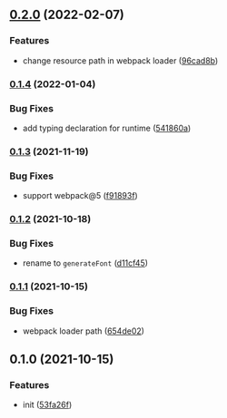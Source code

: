 ## [0.2.0](https://github.com/CyanSalt/font-cloak/compare/v0.1.4...v0.2.0) (2022-02-07)


### Features

* change resource path in webpack loader ([96cad8b](https://github.com/CyanSalt/font-cloak/commit/96cad8bf723b2b1da2fdd9d05821625f0ed0dbaa))

### [0.1.4](https://github.com/CyanSalt/font-cloak/compare/v0.1.3...v0.1.4) (2022-01-04)


### Bug Fixes

* add typing declaration for runtime ([541860a](https://github.com/CyanSalt/font-cloak/commit/541860a5d663bb5f8c48f6c4955a308cc2577dea))

### [0.1.3](https://github.com/CyanSalt/font-cloak/compare/0.1.2...v0.1.3) (2021-11-19)


### Bug Fixes

* support webpack@5 ([f91893f](https://github.com/CyanSalt/font-cloak/commit/f91893f3fce16c8c647676f6bff81bacc63cdf71))

### [0.1.2](https://github.com/CyanSalt/font-cloak/compare/0.1.1...0.1.2) (2021-10-18)


### Bug Fixes

* rename to `generateFont` ([d11cf45](https://github.com/CyanSalt/font-cloak/commit/d11cf45fed510fbe02139a004143a2a72b38f622))

### [0.1.1](https://github.com/CyanSalt/font-cloak/compare/0.1.0...0.1.1) (2021-10-15)


### Bug Fixes

* webpack loader path ([654de02](https://github.com/CyanSalt/font-cloak/commit/654de02a88cc91b27fcbe104da641aca836aa8fb))

## 0.1.0 (2021-10-15)


### Features

* init ([53fa26f](https://github.com/CyanSalt/font-cloak/commit/53fa26f89bbf4907fb96e1f8c82e13a9633ab690))

